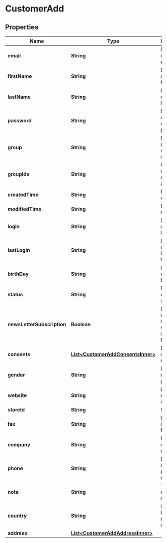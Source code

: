 

# CustomerAdd

## Properties

Name | Type | Description | Notes
------------ | ------------- | ------------- | -------------
**email** | **String** | Defines customer&#39;s email | 
**firstName** | **String** | Defines customer&#39;s first name | 
**lastName** | **String** | Defines customer&#39;s last name | 
**password** | **String** | Defines customer&#39;s unique password |  [optional]
**group** | **String** | Defines the group where the customer |  [optional]
**groupIds** | **String** | Groups that will be assigned to a customer |  [optional]
**createdTime** | **String** | Entity&#39;s date creation |  [optional]
**modifiedTime** | **String** | Entity&#39;s date modification |  [optional]
**login** | **String** | Specifies customer&#39;s login name |  [optional]
**lastLogin** | **String** | Defines customer&#39;s last login time |  [optional]
**birthDay** | **String** | Defines customer&#39;s birthday |  [optional]
**status** | **String** | Defines customer&#39;s status |  [optional]
**newsLetterSubscription** | **Boolean** | Defines whether the newsletter subscription is available for the user |  [optional]
**consents** | [**List&lt;CustomerAddConsentsInner&gt;**](CustomerAddConsentsInner.md) | Defines consents to notifications |  [optional]
**gender** | **String** | Defines customer&#39;s gender |  [optional]
**website** | **String** | Link to customer website |  [optional]
**storeId** | **String** | Store Id |  [optional]
**fax** | **String** | Defines customer&#39;s fax |  [optional]
**company** | **String** | Defines customer&#39;s company |  [optional]
**phone** | **String** | Defines customer&#39;s phone number |  [optional]
**note** | **String** | The customer note. |  [optional]
**country** | **String** | Specifies ISO code or name of country |  [optional]
**address** | [**List&lt;CustomerAddAddressInner&gt;**](CustomerAddAddressInner.md) |  |  [optional]




